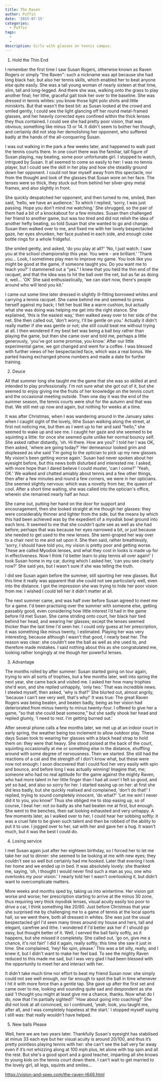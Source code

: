```yaml
---
title: The Raven
author: Puffin
date: '2015-07-15'
categories:
  - Puffin
tags:
  - 
  - 
description: Girls with glasses on tennis campus.
---
```

1. Hold the Thin End

I remember the first time I saw Susan Rogers, otherwise known as Raven Rogers or simply "the Raven": such a nickname was apt because she had long black hair, but also her tennis skills, which enabled her to beat anyone else quite easily. She was a tall young woman of nearly sixteen at that time, slim, tall and long-legged. And there she was, walking onto the grass to play another final; her lithe, graceful gait took her over to the baseline. She was dressed in tennis whites: you know those light polo shirts and little miniskirts. But that wasn't the best bit: as Susan looked at the crowd and smiled gently, I could see the light glancing off her round metal-framed glasses, and her heavily corrected eyes confined within the thick lenses they thus contained. I could see she had pretty poor vision, that was obvious; something like minus 13 or 14. It didn't seem to bother her though, and certainly did not stop her demolishing her opponent, who suffered badly at the hands of the all-conquering Susan.

I was out walking in the park a few weeks later, and happened to walk past the tennis courts there. In one court there was the familiar, tall figure of Susan playing, nay beating, some poor unfortunate girl. I stopped to watch, intrigued by Susan. It all seemed to come so easily to her: I was no tennis player, but I could see the skill in her play and how she steadily ground down her opponent. I could not tear myself away from this spectacle, nor from the thought and look of the glasses that Susan wore on her face. The lenses were so thick, they stuck out from behind her silver-grey metal frames, and also slightly in front.

She quickly despatched her opponent, and then turned to me, smiled, then said,
'hello, we have an audience.'
To which I replied,
'sorry, I was just passing. Hope you don't mind me watching.'
She shrugged, so the pair of them had a bit of a knockabout for a few minutes. Susan then challenged her friend to another game, but was too tired and did not relish the idea of another hefty beating, so told Susan that she wanted to go and change. Susan then walked over to me, and fixed me with her lovely bespectacled gaze, her eyes shrunken, her face pushed in each side, and enough coke bottle rings for a whole fridgeful.

She smiled gently, and asked,
'do you play at all?'
'No, I just watch. I saw you at the school championship this year. You were - are brilliant.'
'Thank you... Look, I sometimes play men to improve my game. You look like you might be good at the game, if someone taught you. Do you want me to teach you?'
I stammered out a “yes.” I knew that you held the thin end of the racquet, and that the idea was to hit the ball over the net, but as far as doing it, well...
'OK'
She said enthusiastically,
'we can start now, there's people around who will lend you kit.'

I came out some time later dressed in slightly ill-fitting borrowed whites and carrying a tennis racquet. She came behind me and seemed to press herself against my back; I felt her bust like a warm cushion, but actually what she was doing was helping me get into the right stance. She explained,
'this is the easiest way,'
then walked away over to her side of the net. She then called out,
'don't worry, I'll be gentle on you.'
Actually it didn't really matter if she was gentle or not; she still could beat me without trying at all. I then wondered if my best bet was being a ball boy rather than playing the game, but then she came over and told me, perhaps a little generously,
'you've got some promise, you know.'
After our little experimental game, we got changed and went for a coffee. I was blessed with further views of her bespectacled face, which was a real bonus. We parted having exchanged phone numbers and made a date for further training.

2. Deuce

All that summer long she taught me the game that she was so skilled at and intended to play professionally. I'm not sure what she got out of it, but she seemed to enjoy giving me the fruits of her knowledge on the tennis court and the occasional meeting outside. Then one day it was the end of the summer season, the tennis courts were shut for the autumn and that was that. We still met up now and again, but nothing for weeks at a time.

It was after Christmas, when I was wandering around in the January sales when I caught sight of the lovely, lithe Susan walking along the street, at first not noticing me, but then as I went up to her and said “hello,” she seemed to wake up and see me. I caught her gaze and she seemed to be squinting a little: for once she seemed quite unlike her normal bouncy self. She asked rather distantly,
'oh. Hi there. How are you?'
I told her I was OK, then asked,
'where are going today?' 
Her demeanour looked grim and displeased as she said
'I'm going to the optician to pick up my new glasses. My vision's been getting worse again.'
Susan had never spoken about her eyesight before, but this news both disturbed and interested me. I asked, with more hope than I dared believe I could muster,
'can I come?'
'Yeah, OK.'
We walked and chatted amiably about tennis and a few other things, then after a few minutes and round a few corners, we were in her opticians. She seemed slightly nervous: which was a novelty from her, the queen of cool. After a short time waiting, she was called into the optician's office, wherein she remained nearly half an hour.

She came out, putting her hand on the door for support and encouragement, then she looked straight at me though her glasses: they were considerably thinner and lighter from the side, but the means by which this had been achieved was by the expedient of a myodisk bowl ground into each lens. It seemed to me that she couldn't quite see as well as she had before; perhaps that was because her eyes narrowed a bit, or 
just because she needed to get used to the new lenses. She semi-groped her way over to a chair next to me and sat upon it. She then said, rather breathlessly,
'sorry, I should have told you, my vision is pretty poor and getting worse. These are called Myodisk lenses, and what they cost in looks is made up for in effectiveness. Now I think I'd better learn to play tennis all over again!'
I took Susan home in my car, during which I asked her,
'can you see clearly now?'
She said yes, but I wasn't sure if she was telling the truth.

I did see Susan again before the summer, still sporting her new glasses. But this time it really was apparent that she could not see particularly well, even into the distance. I got the impression she was trying to hide her poor vision from me: I wished I could tell her it didn't matter at all.

The next summer came, and was half over before Susan agreed to meet me for a game. I'd been practising over the summer with someone else, getting passably good, even considering how little interest I’d had in the game before I’d met Susan. She came striding onto court, her black hair tied behind her head, and wearing her glasses; except the lenses seemed thicker than the last time I'd seen her. I could only guess at her prescription, it was something like minus twenty, I estimated. Playing her was very interesting, because although I wasn't that good, I nearly beat her. The reason was clear: she couldn't see the ball as well as she used to, and therefore made mistakes. I said nothing about this as she congratulated me, looking rather longingly at me though her powerful lenses.

3. Advantage

The months rolled by after summer: Susan started going on tour again, trying to win all sorts of trophies, but a few months later, well into spring the next year, she came back and visited me. I asked her how many trophies she'd won, and she replied unhappily,
'only two.'
That was incredible news. I steeled myself, then asked,
'why is that?'
She blurted out, almost angrily,
'because I can't see very well, that's why!'
It was true: The great Raven Rogers was being beaten, and beaten badly, being as her vision had deteriorated from minus twenty to minus twenty-four. I offered to give her a game, “so that she could beat someone,” but she sadly shook her head and replied glumly,
'I need to rest. I'm getting burned out.'

After several phone calls a few months later, we met up at an indoor court in early spring, the weather being too inclement to allow outdoor play. These days Susan took to wearing her glasses with a black head strap to hold them on: they were that heavy. She stood poised at the back of the court, squinting occasionally at me or something else in the distance, shuffling around with some degree of nervousness. Then we started. She still had the reactions of a cat and the strength of I don't know what, but these were now not enough: I soon discovered that I could fool her very easily with spin and bounce, and before long I was actually winning! Imagine that, me; someone who had no real aptitude for the game against the mighty Raven, who had more talent in her little finger than I had all over! I felt so good, and yet so bad, and also so sorry for her. I started easing up on her: at first she did less badly, but she quickly realised and complained,
'don't do that!'
I replied, trying to sound completely innocent,
'do what?'
'Let me win! I never did it to you, you know!' 
Thus she obliged me to stop easing up, so of course, I beat her: not so badly as she had beaten me at first, but enough. She went to the benches, then sat looking exhausted and very unhappy. A few moments later, as I walked over to her, I could hear her sobbing softly: it was a cruel fate to be given such talent and then be robbed of the ability to put it to use. I jogged over to her, sat with her and gave her a hug. It wasn't much, but it was the best I could do.

4. Losing service

I met Susan again just after her eighteen birthday, so I forced her to let me take her out to dinner: she seemed to be looking at me with new eyes; they couldn't see so well but certainly had me hooked. Later that evening I took her home and we ended up in bed. It was absolutely lovely: she thanked me, saying,
'oh, I thought I would never find such a man as you, one who overlooks my poor vision.'
I nearly told her I wasn't overlooking it, but didn't want to overcomplicate matters.

More weeks and months sped by, taking us into wintertime. Her vision got worse and worse; her prescription starting to arrive at the minus 30 zone, thus requiring very thick myodisk lenses, visual acuity easily too poor to drive a car, I think something like 20/80. Just before Christmas that year she surprised me by challenging me to a game of tennis at the local sports hall, so we went there, both all dressed in whites. She was just the usual bespectacled girl I'd seen many times around my house and hers, tall and elegant, carefree and lithe. I wondered if I'd better ask her if I should go easy, but thought better of it. Well, I served the ball fairly softly, as it happens, but she missed it completely. She called out,
'go on, give me a chance, it's not fair!'
I did it again, really softly; this time she saw it just in time. She complained,
'hey! No spin, please.'
This was a bit silly, really, and I knew it, but I didn't want to make her feel bad. To see the mighty Raven reduced to this made me sad, but I was very glad I had been blessed with the opportunity to meet her and interact with her.

It didn't take much time nor effort to beat my friend Susan now: she simply could not see well enough, nor far enough to spot the ball in time whenever I hit it with more force than a gentle tap. She gave up after the first set and came over to me, looking and sounding quite sad and despondent as she said
'I thought you might at least give me a chance, thanks. Now what do I do, now that I'm partially sighted?'
'How about going into coaching?'
She did not look at all convinced, so I continued,
'yeah, look, you taught me, after all, and I was completely hopeless at the start.'
I stopped myself saying I still was: that really wouldn't have helped.

5. New balls Please

Well, here we are two years later. Thankfully Susan's eyesight has stabilised at minus 33 each eye but her visual acuity is around 20/100, and thus it’s pretty pointless playing tennis with her: she can't see the ball very far away even if it’s not whizzing along at 100 mph plus, let alone with top spin and all the rest. But she's a good sport and a good teacher, imparting all she knows to young kids on the tennis court down there. I can't wait to get married to the lovely girl, all legs, squints and smiles...

https://vision-and-spex.com/the-raven-t646.html